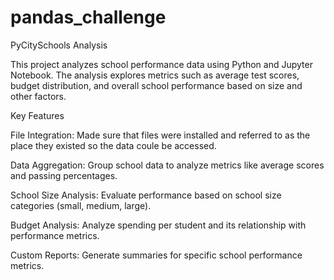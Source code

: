 # pandas_challenge
PyCitySchools Analysis

This project analyzes school performance data using Python and Jupyter Notebook. The analysis explores metrics such as average test scores, budget distribution, and overall school performance based on size and other factors.

Key Features

File Integration: Made sure that files were installed and referred to as the place they existed so the data coule be accessed.

Data Aggregation: Group school data to analyze metrics like average scores and passing percentages.

School Size Analysis: Evaluate performance based on school size categories (small, medium, large).

Budget Analysis: Analyze spending per student and its relationship with performance metrics.

Custom Reports: Generate summaries for specific school performance metrics.
